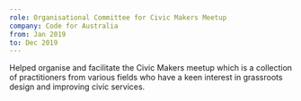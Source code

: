 ```yaml
---
role: Organisational Committee for Civic Makers Meetup
company: Code for Australia
from: Jan 2019
to: Dec 2019
---
```


Helped organise and facilitate the Civic Makers meetup which is a collection of practitioners from various fields who have a keen interest in grassroots design and improving civic services.
